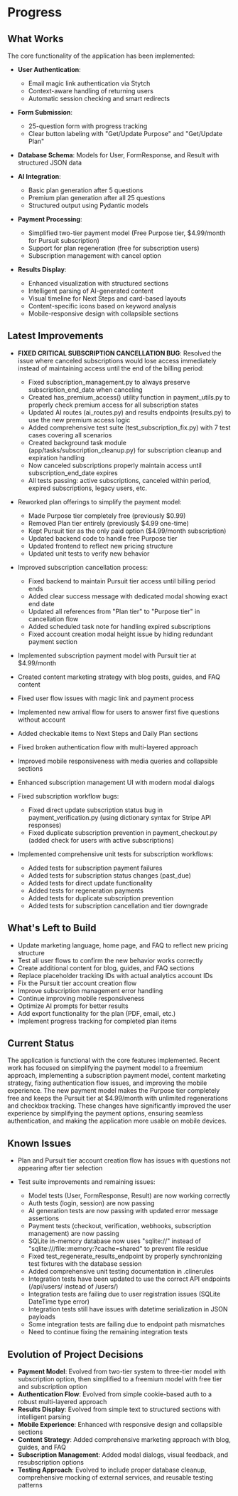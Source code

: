# Progress

## What Works
The core functionality of the application has been implemented:

- **User Authentication**: 
  - Email magic link authentication via Stytch
  - Context-aware handling of returning users
  - Automatic session checking and smart redirects
  
- **Form Submission**: 
  - 25-question form with progress tracking
  - Clear button labeling with "Get/Update Purpose" and "Get/Update Plan"
  
- **Database Schema**: Models for User, FormResponse, and Result with structured JSON data

- **AI Integration**: 
  - Basic plan generation after 5 questions
  - Premium plan generation after all 25 questions
  - Structured output using Pydantic models
  
- **Payment Processing**: 
  - Simplified two-tier payment model (Free Purpose tier, $4.99/month for Pursuit subscription)
  - Support for plan regeneration (free for subscription users)
  - Subscription management with cancel option
  
- **Results Display**: 
  - Enhanced visualization with structured sections
  - Intelligent parsing of AI-generated content
  - Visual timeline for Next Steps and card-based layouts
  - Content-specific icons based on keyword analysis
  - Mobile-responsive design with collapsible sections

## Latest Improvements
- **FIXED CRITICAL SUBSCRIPTION CANCELLATION BUG**: Resolved the issue where canceled subscriptions would lose access immediately instead of maintaining access until the end of the billing period:
  - Fixed subscription_management.py to always preserve subscription_end_date when canceling
  - Created has_premium_access() utility function in payment_utils.py to properly check premium access for all subscription states
  - Updated AI routes (ai_routes.py) and results endpoints (results.py) to use the new premium access logic
  - Added comprehensive test suite (test_subscription_fix.py) with 7 test cases covering all scenarios
  - Created background task module (app/tasks/subscription_cleanup.py) for subscription cleanup and expiration handling
  - Now canceled subscriptions properly maintain access until subscription_end_date expires
  - All tests passing: active subscriptions, canceled within period, expired subscriptions, legacy users, etc.

- Reworked plan offerings to simplify the payment model:
  - Made Purpose tier completely free (previously $0.99)
  - Removed Plan tier entirely (previously $4.99 one-time)
  - Kept Pursuit tier as the only paid option ($4.99/month subscription)
  - Updated backend code to handle free Purpose tier
  - Updated frontend to reflect new pricing structure
  - Updated unit tests to verify new behavior

- Improved subscription cancellation process:
  - Fixed backend to maintain Pursuit tier access until billing period ends
  - Added clear success message with dedicated modal showing exact end date
  - Updated all references from "Plan tier" to "Purpose tier" in cancellation flow
  - Added scheduled task note for handling expired subscriptions
  - Fixed account creation modal height issue by hiding redundant payment section

- Implemented subscription payment model with Pursuit tier at $4.99/month
- Created content marketing strategy with blog posts, guides, and FAQ content
- Fixed user flow issues with magic link and payment process
- Implemented new arrival flow for users to answer first five questions without account
- Added checkable items to Next Steps and Daily Plan sections
- Fixed broken authentication flow with multi-layered approach
- Improved mobile responsiveness with media queries and collapsible sections
- Enhanced subscription management UI with modern modal dialogs
- Fixed subscription workflow bugs:
  - Fixed direct update subscription status bug in payment_verification.py (using dictionary syntax for Stripe API responses)
  - Fixed duplicate subscription prevention in payment_checkout.py (added check for users with active subscriptions)
- Implemented comprehensive unit tests for subscription workflows:
  - Added tests for subscription payment failures
  - Added tests for subscription status changes (past_due)
  - Added tests for direct update functionality
  - Added tests for regeneration payments
  - Added tests for duplicate subscription prevention
  - Added tests for subscription cancellation and tier downgrade

## What's Left to Build
- Update marketing language, home page, and FAQ to reflect new pricing structure
- Test all user flows to confirm the new behavior works correctly
- Create additional content for blog, guides, and FAQ sections
- Replace placeholder tracking IDs with actual analytics account IDs
- Fix the Pursuit tier account creation flow
- Improve subscription management error handling
- Continue improving mobile responsiveness
- Optimize AI prompts for better results
- Add export functionality for the plan (PDF, email, etc.)
- Implement progress tracking for completed plan items

## Current Status
The application is functional with the core features implemented. Recent work has focused on simplifying the payment model to a freemium approach, implementing a subscription payment model, content marketing strategy, fixing authentication flow issues, and improving the mobile experience. The new payment model makes the Purpose tier completely free and keeps the Pursuit tier at $4.99/month with unlimited regenerations and checkbox tracking. These changes have significantly improved the user experience by simplifying the payment options, ensuring seamless authentication, and making the application more usable on mobile devices.

## Known Issues
- Plan and Pursuit tier account creation flow has issues with questions not appearing after tier selection

- Test suite improvements and remaining issues:
  - Model tests (User, FormResponse, Result) are now working correctly
  - Auth tests (login, session) are now passing
  - AI generation tests are now passing with updated error message assertions
  - Payment tests (checkout, verification, webhooks, subscription management) are now passing
  - SQLite in-memory database now uses "sqlite://" instead of "sqlite:///file::memory:?cache=shared" to prevent file residue
  - Fixed test_regenerate_results_endpoint by properly synchronizing test fixtures with the database session
  - Added comprehensive unit testing documentation in .clinerules
  - Integration tests have been updated to use the correct API endpoints (/api/users/ instead of /users/)
  - Integration tests are failing due to user registration issues (SQLite DateTime type error)
  - Integration tests still have issues with datetime serialization in JSON payloads
  - Some integration tests are failing due to endpoint path mismatches
  - Need to continue fixing the remaining integration tests

## Evolution of Project Decisions
- **Payment Model**: Evolved from two-tier system to three-tier model with subscription option, then simplified to a freemium model with free tier and subscription option
- **Authentication Flow**: Evolved from simple cookie-based auth to a robust multi-layered approach
- **Results Display**: Evolved from simple text to structured sections with intelligent parsing
- **Mobile Experience**: Enhanced with responsive design and collapsible sections
- **Content Strategy**: Added comprehensive marketing approach with blog, guides, and FAQ
- **Subscription Management**: Added modal dialogs, visual feedback, and resubscription options
- **Testing Approach**: Evolved to include proper database cleanup, comprehensive mocking of external services, and reusable testing patterns
